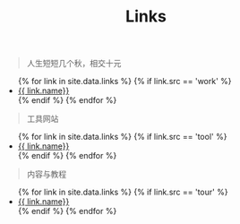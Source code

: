 ﻿---
layout: page
title: Links
description: 好看的网页过眼如烟，持续有价值的网站百里挑一
keywords: 内容与链接
comments: true
menu: 链接
permalink: /links/
---

> 人生短短几个秋，相交十元

<ul>
{% for link in site.data.links %}
  {% if link.src == 'work' %}
  <li><a href="{{ link.url }}" target="_blank">{{ link.name}}</a></li>
  {% endif %}
{% endfor %}
</ul>

> 工具网站

<ul>
{% for link in site.data.links %}
  {% if link.src == 'tool' %}
  <li><a href="{{ link.url }}" target="_blank">{{ link.name}}</a></li>
  {% endif %}
{% endfor %}
</ul>

> 内容与教程

<ul>
{% for link in site.data.links %}
  {% if link.src == 'tour' %}
  <li><a href="{{ link.url }}" target="_blank">{{ link.name}}</a></li>
  {% endif %}
{% endfor %}
</ul>
